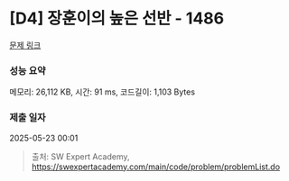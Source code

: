 # [D4] 장훈이의 높은 선반 - 1486 

[문제 링크](https://swexpertacademy.com/main/code/problem/problemDetail.do?contestProbId=AV2b7Yf6ABcBBASw) 

### 성능 요약

메모리: 26,112 KB, 시간: 91 ms, 코드길이: 1,103 Bytes

### 제출 일자

2025-05-23 00:01



> 출처: SW Expert Academy, https://swexpertacademy.com/main/code/problem/problemList.do